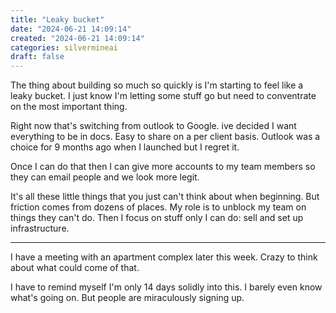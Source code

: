 ```yaml
---
title: "Leaky bucket"
date: "2024-06-21 14:09:14"  
created: "2024-06-21 14:09:14"
categories: silvermineai  
draft: false
---
```

The thing about building so much so quickly is I'm starting to feel like a leaky bucket. I just know I'm letting some stuff go but need to conventrate on the most important thing. 

Right now that's switching from outlook to Google. ive decided I want everything to be in docs. Easy to share on a per client basis. Outlook was a choice for 9 months ago when I launched but I regret it. 

Once I can do that then I can give more accounts to my team members so they can email people and we look more legit. 

It's all these little things that you just can't think about when beginning. But friction comes from dozens of places. My role is to unblock my team on things they can't do. Then I focus on stuff only I can do: sell and set up infrastructure.

***

I have a meeting with an apartment complex later this week. Crazy to think about what could come of that. 

I have to remind myself I'm only 14 days solidly into this. I barely even know what's going on. But people are miraculously signing up. 
